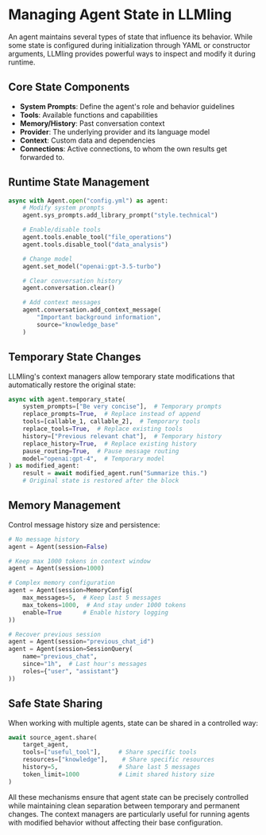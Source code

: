 # Managing Agent State in LLMling

An agent maintains several types of state that influence its behavior. While some state is configured during initialization through YAML or constructor arguments, LLMling provides powerful ways to inspect and modify it during runtime.

## Core State Components

- **System Prompts**: Define the agent's role and behavior guidelines
- **Tools**: Available functions and capabilities
- **Memory/History**: Past conversation context
- **Provider**: The underlying provider and its language model
- **Context**: Custom data and dependencies
- **Connections**: Active connections, to whom the own results get forwarded to.

## Runtime State Management

```python
async with Agent.open("config.yml") as agent:
    # Modify system prompts
    agent.sys_prompts.add_library_prompt("style.technical")

    # Enable/disable tools
    agent.tools.enable_tool("file_operations")
    agent.tools.disable_tool("data_analysis")

    # Change model
    agent.set_model("openai:gpt-3.5-turbo")

    # Clear conversation history
    agent.conversation.clear()

    # Add context messages
    agent.conversation.add_context_message(
        "Important background information",
        source="knowledge_base"
    )
```

## Temporary State Changes

LLMling's context managers allow temporary state modifications that automatically restore the original state:

```python
async with agent.temporary_state(
    system_prompts=["Be very concise"],  # Temporary prompts
    replace_prompts=True,  # Replace instead of append
    tools=[callable_1, callable_2],  # Temporary tools
    replace_tools=True,  # Replace existing tools
    history=["Previous relevant chat"],  # Temporary history
    replace_history=True,  # Replace existing history
    pause_routing=True,  # Pause message routing
    model="openai:gpt-4",  # Temporary model
) as modified_agent:
    result = await modified_agent.run("Summarize this.")
    # Original state is restored after the block
```

## Memory Management

Control message history size and persistence:

```python
# No message history
agent = Agent(session=False)

# Keep max 1000 tokens in context window
agent = Agent(session=1000)

# Complex memory configuration
agent = Agent(session=MemoryConfig(
    max_messages=5,  # Keep last 5 messages
    max_tokens=1000,  # And stay under 1000 tokens
    enable=True      # Enable history logging
))

# Recover previous session
agent = Agent(session="previous_chat_id")
agent = Agent(session=SessionQuery(
    name="previous_chat",
    since="1h",  # Last hour's messages
    roles={"user", "assistant"}
))
```

## Safe State Sharing

When working with multiple agents, state can be shared in a controlled way:

```python
await source_agent.share(
    target_agent,
    tools=["useful_tool"],     # Share specific tools
    resources=["knowledge"],    # Share specific resources
    history=5,                 # Share last 5 messages
    token_limit=1000           # Limit shared history size
)
```

All these mechanisms ensure that agent state can be precisely controlled while maintaining clean separation between temporary and permanent changes. The context managers are particularly useful for running agents with modified behavior without affecting their base configuration.
